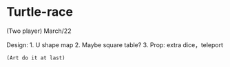 # Turtle-race

(Two player)
March/22

Design: 
	1. U shape map
	2. Maybe square table?
	3. Prop: extra dice，teleport
	
	(Art do it at last)  
